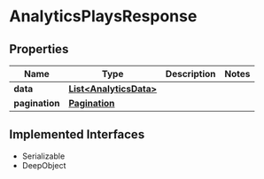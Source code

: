 

# AnalyticsPlaysResponse

## Properties

Name | Type | Description | Notes
------------ | ------------- | ------------- | -------------
**data** | [**List&lt;AnalyticsData&gt;**](AnalyticsData.md) |  | 
**pagination** | [**Pagination**](Pagination.md) |  | 


## Implemented Interfaces

* Serializable
* DeepObject



